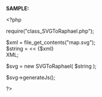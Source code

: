 <p><b>SAMPLE:</b></p>

<p> &lt;?php</p>

<p>require("class_SVGToRaphael.php");</p>

<p>$xml = file_get_contents("map.svg");<br />
$string = <<<XML<br />
{$xml}<br />
XML;</p>

<p>$svg = new SVGToRaphael( $string );</p>

<p>$svg->generateJs();</p>
 
<p>?&gt;</p>